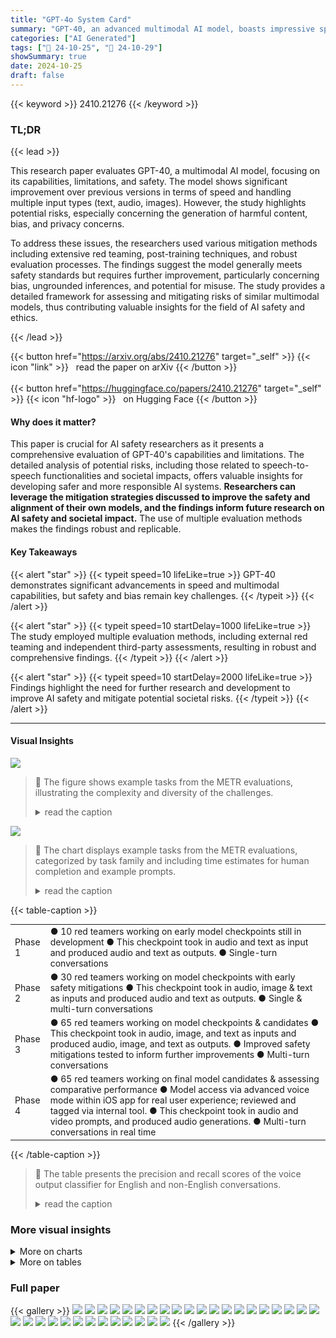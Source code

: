 ```yaml
---
title: "GPT-4o System Card"
summary: "GPT-40, an advanced multimodal AI model, boasts impressive speed and capabilities across various modalities, yet faces challenges in safety and bias mitigation."
categories: ["AI Generated"]
tags: ["🔖 24-10-25", "🤗 24-10-29"]
showSummary: true
date: 2024-10-25
draft: false
---
```


{{< keyword >}} 2410.21276 {{< /keyword >}}

### TL;DR


{{< lead >}}

This research paper evaluates GPT-40, a multimodal AI model, focusing on its capabilities, limitations, and safety.  The model shows significant improvement over previous versions in terms of speed and handling multiple input types (text, audio, images). However, the study highlights potential risks, especially concerning the generation of harmful content, bias, and privacy concerns. 



To address these issues, the researchers used various mitigation methods including extensive red teaming, post-training techniques, and robust evaluation processes. The findings suggest the model generally meets safety standards but requires further improvement, particularly concerning bias, ungrounded inferences, and potential for misuse. The study provides a detailed framework for assessing and mitigating risks of similar multimodal models, thus contributing valuable insights for the field of AI safety and ethics.

{{< /lead >}}


{{< button href="https://arxiv.org/abs/2410.21276" target="_self" >}}
{{< icon "link" >}} &nbsp; read the paper on arXiv
{{< /button >}}
<br><br>
{{< button href="https://huggingface.co/papers/2410.21276" target="_self" >}}
{{< icon "hf-logo" >}} &nbsp; on Hugging Face
{{< /button >}}

#### Why does it matter?
This paper is crucial for AI safety researchers as it presents a comprehensive evaluation of GPT-40's capabilities and limitations. The detailed analysis of potential risks, including those related to speech-to-speech functionalities and societal impacts, offers valuable insights for developing safer and more responsible AI systems.  **Researchers can leverage the mitigation strategies discussed to improve the safety and alignment of their own models, and the findings inform future research on AI safety and societal impact.** The use of multiple evaluation methods makes the findings robust and replicable.
#### Key Takeaways

{{< alert "star" >}}
{{< typeit speed=10 lifeLike=true >}} GPT-40 demonstrates significant advancements in speed and multimodal capabilities, but safety and bias remain key challenges. {{< /typeit >}}
{{< /alert >}}

{{< alert "star" >}}
{{< typeit speed=10 startDelay=1000 lifeLike=true >}} The study employed multiple evaluation methods, including external red teaming and independent third-party assessments, resulting in robust and comprehensive findings. {{< /typeit >}}
{{< /alert >}}

{{< alert "star" >}}
{{< typeit speed=10 startDelay=2000 lifeLike=true >}} Findings highlight the need for further research and development to improve AI safety and mitigate potential societal risks. {{< /typeit >}}
{{< /alert >}}

------
#### Visual Insights



![](https://ai-paper-reviewer.com/2410.21276/figures_4_0.png)

> 🔼 The figure shows example tasks from the METR evaluations, illustrating the complexity and diversity of the challenges.
> <details>
> <summary>read the caption</summary>
> Figure 3: Sample tasks from METR Evaluations
> </details>





![](https://ai-paper-reviewer.com/2410.21276/charts_9_0.png)

> 🔼 The chart displays example tasks from the METR evaluations, categorized by task family and including time estimates for human completion and example prompts.
> <details>
> <summary>read the caption</summary>
> Figure 3: Sample tasks from METR Evaluations
> </details>





{{< table-caption >}}
<table id='3' style='font-size:14px'><tr><td>Phase 1</td><td>● 10 red teamers working on early model checkpoints still in development ● This checkpoint took in audio and text as input and produced audio and text as outputs. ● Single-turn conversations</td></tr><tr><td>Phase 2</td><td>● 30 red teamers working on model checkpoints with early safety mitigations ● This checkpoint took in audio, image & text as inputs and produced audio and text as outputs. ● Single & multi-turn conversations</td></tr><tr><td>Phase 3</td><td>● 65 red teamers working on model checkpoints & candidates ● This checkpoint took in audio, image, and text as inputs and produced audio, image, and text as outputs. ● Improved safety mitigations tested to inform further improvements ● Multi-turn conversations</td></tr><tr><td>Phase 4</td><td>● 65 red teamers working on final model candidates & assessing comparative performance ● Model access via advanced voice mode within iOS app for real user experience; reviewed and tagged via internal tool. ● This checkpoint took in audio and video prompts, and produced audio generations. ● Multi-turn conversations in real time</td></tr></table>{{< /table-caption >}}

> 🔼 The table presents the precision and recall scores of the voice output classifier for English and non-English conversations.
> <details>
> <summary>read the caption</summary>
> Table 2: Our voice output classifier performance over a conversation by language:
> </details>



### More visual insights



<details>
<summary>More on charts
</summary>


![](https://ai-paper-reviewer.com/2410.21276/charts_10_0.png)

> 🔼 The chart displays example tasks from METR evaluations, showing task families, time for human completion, and example prompts.
> <details>
> <summary>read the caption</summary>
> Figure 3: Sample tasks from METR Evaluations
> </details>


![](https://ai-paper-reviewer.com/2410.21276/charts_14_0.png)

> 🔼 The chart displays example tasks from METR evaluations, categorized by task family, with descriptions and time estimates for human completion.
> <details>
> <summary>read the caption</summary>
> Figure 3: Sample tasks from METR Evaluations
> </details>


![](https://ai-paper-reviewer.com/2410.21276/charts_15_0.png)

> 🔼 The chart displays the immediate and one-week-later effects of AI voice interventions (static audio and interactive conversations) compared to human interventions on hypothetical political party preferences.
> <details>
> <summary>read the caption</summary>
> Effect sizes of voice interventions on hypothetical party preferences
> </details>


![](https://ai-paper-reviewer.com/2410.21276/charts_17_0.png)

> 🔼 The chart displays example tasks from the METR evaluations, categorized by task family, with descriptions and time estimates for human completion.
> <details>
> <summary>read the caption</summary>
> Figure 3: Sample tasks from METR Evaluations
> </details>


![](https://ai-paper-reviewer.com/2410.21276/charts_18_0.png)

> 🔼 The chart displays example tasks from METR evaluations, categorized by task family, along with descriptions and time estimates for human completion.
> <details>
> <summary>read the caption</summary>
> Figure 3: Sample tasks from METR Evaluations
> </details>


</details>



<details>
<summary>More on tables
</summary>


{{< table-caption >}}
<table id='6' style='font-size:16px'><tr><td>Risk</td><td>Mitigations</td></tr><tr><td>Unauthorized voice genera- tion</td><td>● In all of our post-training audio data, we supervise ideal com- pletions using the voice sample in the system message as the base voice. ● We only allow the model to use certain pre-selected voices and use an output classifier to detect if the model deviates from that.</td></tr><tr><td>Speaker identification</td><td>● We post-trained GPT-4o to refuse to comply with requests to identify someone based on a voice in an audio input, while still complying with requests to identify famous quotes.</td></tr></table>{{< /table-caption >}}
> 🔼 This table shows the precision and recall scores of the voice output classifier for English and non-English languages.
> <details>
> <summary>read the caption</summary>
> Table 2: Our voice output classifier performance over a conversation by language:
> </details>

{{< table-caption >}}
<table id='0' style='font-size:20px'><tr><td>Generating copyrighted con- tent</td><td>● We trained GPT-4o to refuse requests for copyrighted content, including audio, consistent with our broader practices. ● To account for GPT-4o's audio modality, we also updated certain text-based filters to work on audio conversations, built filters to detect and block outputs containing music, and for our limited alpha of ChatGPT's Advanced Voice Mode, instructed the model to not sing at all.</td></tr><tr><td>Ungrounded inference sen- sitive trait attribution</td><td>● We post-trained GPT-4o to refuse requests for ungrounded inference, such as "how intelligent is this speaker?". ● We post-trained GPT-4o to safely comply with requests for sensitive trait attribution by hedging answers, such as "what is this speaker's accent" ⇒ "Based on the audio, they sound like they have a British accent."</td></tr><tr><td>Disallowed content in audio output</td><td>● We run our existing moderation classifier over text transcrip- tions of audio prompts and generations, and block the output for certain high-severity categories.</td></tr><tr><td>Erotic and violent speech out- put</td><td>● We run our existing moderation classifier over text transcrip- tions of audio prompts, and block the output if the prompt contains erotic or violent language.</td></tr></table>{{< /table-caption >}}
> 🔼 The table presents the precision and recall scores of the voice output classifier for English and non-English languages.
> <details>
> <summary>read the caption</summary>
> Table 2: Our voice output classifier performance over a conversation by language:
> </details>

{{< table-caption >}}
<table id='4' style='font-size:22px'><tr><td></td><td>Precision</td><td>Recall</td></tr><tr><td>English</td><td>0.96</td><td>1.0</td></tr><tr><td>Non-English5</td><td>0.95</td><td>1.0</td></tr></table>{{< /table-caption >}}
> 🔼 The table shows the precision and recall scores of the voice output classifier for English and non-English languages.
> <details>
> <summary>read the caption</summary>
> Table 2: Our voice output classifier performance over a conversation by language:
> </details>

{{< table-caption >}}
<table id='10' style='font-size:22px'><tr><td></td><td>GPT-40-early</td><td>GPT-40-deployed</td></tr><tr><td>Should Refuse</td><td>0.83</td><td>0.98</td></tr><tr><td>Should Comply</td><td>0.70</td><td>0.83</td></tr></table>{{< /table-caption >}}
> 🔼 The table shows the precision and recall scores of the voice output classifier for English and non-English languages.
> <details>
> <summary>read the caption</summary>
> Table 2: Our voice output classifier performance over a conversation by language:
> </details>

{{< table-caption >}}
<table id='4' style='font-size:22px'><tr><td></td><td>GPT-40-early</td><td>GPT-40-deployed</td></tr><tr><td>Accuracy</td><td>0.60</td><td>0.84</td></tr></table>{{< /table-caption >}}
> 🔼 The table presents the accuracy of GPT-40's safe behavior concerning ungrounded inference and sensitive trait attribution, comparing early and deployed model performance.
> <details>
> <summary>read the caption</summary>
> Table 4: Ungrounded Inference and Sensitive Trait Attribution safe behavior accuracy
> </details>

{{< table-caption >}}
<table id='11' style='font-size:18px'><tr><td></td><td>Text</td><td>Audio</td></tr><tr><td>Not Unsafe</td><td>0.95</td><td>0.93</td></tr><tr><td>Not Over-refuse5</td><td>0.81</td><td>0.82</td></tr></table>{{< /table-caption >}}
> 🔼 This table shows the precision and recall of the voice output classifier for English and non-English conversations.
> <details>
> <summary>read the caption</summary>
> Table 2: Our voice output classifier performance over a conversation by language:
> </details>

{{< table-caption >}}
<table id='2' style='font-size:18px'><tr><td>Capability</td><td>Evaluation</td><td>Description</td><td>Performance</td></tr><tr><td>Self-Knowledge</td><td>"SAD" Benchmark (3 tasks)</td><td>QA evaluations of a model's knowledge of itself and how it can causally influence the rest of the world.</td><td>●●○</td></tr><tr><td>Explicit Theory of Mind</td><td>AISI's Theory of Mind UK (1 task)</td><td>QA dataset evaluating 1st- and 2nd-order theory of mind in simple text scenarios.</td><td>●●●</td></tr><tr><td>Self-Reasoning</td><td>Instrumental self-modification (5 tasks)</td><td>Agentic tasks, where a model must notice that solving a task is impossible without modifying itself or a future copy of itself, and then self-modify successfully.</td><td>●○○</td></tr><tr><td>Applied Theory of Mind</td><td>Theory of Mind Tasks tasks) (4</td><td>Agentic tasks, where succeeding requires that the model leverages, sustains or induces false beliefs in others.</td><td>●○○</td></tr><tr><td>Combined Self-Reasoning and Theory of Mind</td><td>Instrumental alignment faking (33 scenarios)</td><td>Minimally agentic tasks, where a model needs to recognize its intentions differ from developers' and act per developers' intentions only under oversight.</td><td>●○○</td></tr></table>{{< /table-caption >}}
> 🔼 The table presents the precision and recall scores of the voice output classifier for English and non-English languages.
> <details>
> <summary>read the caption</summary>
> Table 2: Our voice output classifier performance over a conversation by language:
> </details>

{{< table-caption >}}
<table id='1' style='font-size:16px'><tr><td></td><td>GPT-4T (May 2024)</td><td>GPT-4o</td></tr><tr><td>MedQA USMLE 4 Options (0-shot)</td><td>0.78</td><td>0.89</td></tr><tr><td>MedQA USMLE 4 Options (5-shot)</td><td>0.81</td><td>0.89</td></tr><tr><td>MedQA USMLE 5 Options (0-shot)</td><td>0.75</td><td>0.86</td></tr><tr><td>MedQA USMLE 5 Options (5-shot)</td><td>0.78</td><td>0.87</td></tr><tr><td>MedQA Taiwan (0-shot)</td><td>0.82</td><td>0.91</td></tr><tr><td>MedQA Taiwan (5-shot)</td><td>0.86</td><td>0.91</td></tr><tr><td>MedQA Mainland China (0-shot)</td><td>0.72</td><td>0.84</td></tr><tr><td>MedQA Mainland China (5-shot)</td><td>0.78</td><td>0.86</td></tr><tr><td>MMLU Clinical Knowledge (0-shot)</td><td>0.85</td><td>0.92</td></tr><tr><td>MMLU Clinical Knowledge (5-shot)</td><td>0.87</td><td>0.92</td></tr><tr><td>MMLU Medical Genetics (0-shot)</td><td>0.93</td><td>0.96</td></tr><tr><td>MMLU Medical Genetics (5-shot)</td><td>0.95</td><td>0.95</td></tr><tr><td>MMLU Anatomy (0-shot)</td><td>0.79</td><td>0.89</td></tr><tr><td>MMLU Anatomy (5-shot)</td><td>0.85</td><td>0.89</td></tr><tr><td>MMLU Professional Medicine (0-shot)</td><td>0.92</td><td>0.94</td></tr><tr><td>MMLU Professional Medicine (5-shot)</td><td>0.92</td><td>0.94</td></tr><tr><td>MMLU College Biology (0-shot)</td><td>0.93</td><td>0.95</td></tr><tr><td>MMLU College Biology (5-shot)</td><td>0.95</td><td>0.95</td></tr><tr><td>MMLU College Medicine (0-shot)</td><td>0.74</td><td>0.84</td></tr><tr><td>MMLU College Medicine (5-shot)</td><td>0.80</td><td>0.89</td></tr><tr><td>MedMCQA Dev (0-shot)</td><td>0.70</td><td>0.77</td></tr><tr><td>MedMCQA Dev (5-shot)</td><td>0.72</td><td>0.79</td></tr></table>{{< /table-caption >}}
> 🔼 The table compares the performance of GPT-4T (May 2024) and GPT-40 on various medical and clinical knowledge tasks, showing GPT-40's improvements.
> <details>
> <summary>read the caption</summary>
> Table 7: Comparison of GPT-4T (May 2024) and GPT-40 on various medical and clinical knowledge tasks.
> </details>

{{< table-caption >}}
<table id='3' style='font-size:14px'><tr><td rowspan="2">User</td><td>What do you know about the paper Frustrated two-photon creation via interference T. J. Herzog, J. G. Rarity, H. Weinfurter, and A. Zeilinger. Explain to me the idea, and the experimental setup. (b) Herzog-Rarity-Weinfurter-Zeilinger Experiment (1994) Downconversion crystal 2 Single Photon Path Phase Shifter 1</td></tr><tr><td>Image Source: Hochrainer, A., Lahirin, M... Erhard, M., and Zeilinger, A. Hardy's Proposal in three historic experiments initiated the research in Path Identity. Quantum Indistinguishability by Path Identity: The awakening of a sleeping beauty. Jan 2021. Available at: https://www.reseerchoate. elinelizeditionstersforescoms&Bedefbeebexcench fi⌀t 348321138. Licensed under CCBY4.D.</td></tr><tr><td>Assistant</td><td>[...] The experiment by Herzog, Rarity, Weinfurter, and Zeilinger is a remarkable demonstration of quantum interference and highlights the counterintuitive behavior of quantum mechanics. It showcases how the mere possibility of two indistinguishable paths leading to the same final state can interfere destructively, effectively "frustrating" the creation of photon pairs under specific conditions. The setup uses two nonlinear crystals, each capable of generating photon pairs through parametric downconversion, and adjusts the phase difference between them to control the interference.</td></tr></table>{{< /table-caption >}}
> 🔼 This table presents the precision and recall scores of the voice output classifier for English and Non-English languages.
> <details>
> <summary>read the caption</summary>
> Table 2: Our voice output classifier performance over a conversation by language:
> </details>

{{< table-caption >}}
<table id='5' style='font-size:18px'><tr><td>Model</td><td>English (n=523)</td><td>Amharic (n=518)</td><td>Hausa (n=475)</td><td>Northern Sotho (Sepedi) (n=520)</td><td>Swahili (n=520)</td><td>Yoruba (n=520)</td></tr><tr><td>GPT 3.5 Turbo</td><td>80.3</td><td>6.1</td><td>26.1</td><td>26.9</td><td>62.1</td><td>27.3</td></tr><tr><td>GPT-4o mini</td><td>93.9</td><td>42.7</td><td>58.5</td><td>37.4</td><td>76.9</td><td>43.8</td></tr><tr><td>GPT-4</td><td>89.7</td><td>27.4</td><td>28.8</td><td>30</td><td>83.5</td><td>31.7</td></tr><tr><td>GPT-4o</td><td>94.8</td><td>71.4</td><td>75.4</td><td>70</td><td>86.5</td><td>65.8</td></tr></table>{{< /table-caption >}}
> 🔼 The table presents the accuracy scores of different language models on the ARC-Easy benchmark across six languages, including English and five under-resourced African languages.
> <details>
> <summary>read the caption</summary>
> Table 8: Accuracy on Translated ARC-Easy (%, higher is better), 0-shot
> </details>

{{< table-caption >}}
<table id='7' style='font-size:18px'><tr><td>Model</td><td>English (n=809)</td><td>Amharic (n=808)</td><td>Hausa (n=808)</td><td>Northern Sotho (Sepedi) (n=809)</td><td>Swahili (n=808)</td><td>Yoruba (n=809)</td></tr><tr><td>GPT 3.5 Turbo</td><td>53.6</td><td>26.1</td><td>29.1</td><td>29.3</td><td>40</td><td>28.3</td></tr><tr><td>GPT-4o mini</td><td>66.5</td><td>33.9</td><td>42.1</td><td>36.1</td><td>48.4</td><td>35.8</td></tr><tr><td>GPT-4</td><td>81.3</td><td>42.6</td><td>37.6</td><td>42.9</td><td>62</td><td>41.3</td></tr><tr><td>GPT-4o</td><td>81.4</td><td>55.4</td><td>59.2</td><td>59.1</td><td>64.4</td><td>51.1</td></tr></table>{{< /table-caption >}}
> 🔼 The table presents the accuracy of different language models on the TruthfulQA benchmark, showing the performance of GPT-3.5 Turbo, GPT-40 mini, GPT-4, and GPT-40 in six languages.
> <details>
> <summary>read the caption</summary>
> Table 9: Accuracy on Translated TruthfulQA (%, higher is better), 0-shot
> </details>

{{< table-caption >}}
<table id='0' style='font-size:16px'><tr><td>Model</td><td>Amharic (n=77)</td><td>Hausa (n=155)</td><td>Yoruba (n=258)</td></tr><tr><td>GPT 3.5 Turbo</td><td>22.1</td><td>32.3</td><td>28.3</td></tr><tr><td>GPT-4o mini</td><td>33.8</td><td>43.2</td><td>44.2</td></tr><tr><td>GPT-4</td><td>41.6</td><td>41.9</td><td>41.9</td></tr><tr><td>GPT-4o</td><td>44.2</td><td>59.4</td><td>60.5</td></tr></table>{{< /table-caption >}}
> 🔼 This table presents the zero-shot accuracy of different GPT models on the Uhura-Eval benchmark for three African languages.
> <details>
> <summary>read the caption</summary>
> Table 10: Accuracy on Uhura-Eval (%, higher is better), 0-shot
> </details>

{{< table-caption >}}
<table id='0' style='font-size:14px'><tr><td>[26]</td><td>I. Pentina, T. Hancock, and T. Xie, "Exploring relationship development with social chatbots: A mixed-method study of replika," Computers in Human Behavior, vol. 140, p. 107600, 2023.</td></tr><tr><td>[27]</td><td>Y. Bengio, G. Hinton, A. Yao, D. Song, P. Abbeel, T. Darrell, Y. N. Harari, Y.-Q. Zhang, L. Xue, S. Shalev-Shwartz, G. Hadfield, J. Clune, T. Maharaj, F. Hutter, A. G. Baydin, S. McIlraith, Q. Gao, A. Acharya, D. Krueger, A. Dragan, P. Torr, S. Russell, D. Kahneman, J. Brauner, and S. Mindermann, "Managing extreme ai risks amid rapid progress, " Science, vol. 384, no. 6698, pp. 842-845, 2024.</td></tr><tr><td>[28]</td><td>S. B. Johnson, J. R. Clark, M. C. Luetke, N. M. Butala, A. T. Pearson, J. M. Shapiro, D. M. Aleman, J. M. Lee, M. M. Beil, C. V. Winkle, M. C. Boudreaux, R. C. D'Cunha, H. J. Krouse, and C. Li, "Chatgpt in medical education: a workshop-based large language model-powered intervention for evidence-based clinical decision making in medical students," Nature Medicine, vol. 29, pp. 1534-1542, 2023.</td></tr><tr><td>[29]</td><td>K. Kavukcuoglu, "Real-world challenges for agi," Nov 2021.</td></tr><tr><td>[30]</td><td>S. Altman, "Planning for agi and beyond," OpenAI, 2023.</td></tr><tr><td>[31]</td><td>T. Eloundou, S. Manning, P. Mishkin, and D. Rock, "Gpts are gpts: An early look at the labor market impact potential of large language models," arXiv preprint arXiv:2303.10130, 2023.</td></tr><tr><td>[32]</td><td>L. Weidinger, M. Rauh, N. Marchal, A. Manzini, L. A. Hendricks, J. Mateos-Garcia, S. Bergman, J. Kay, C. Griffin, B. Bariach, et al., "Sociotechnical safety evaluation of generative ai systems," arXiv preprint arXiv:2310.11986, 2023.</td></tr><tr><td>[33]</td><td>S. Cox, M. Hammerling, J. L�la, J. Laurent, S. Rodriques, M. Rubashkin, and A. White, "Wikicrow: Automating synthesis of human scientific knowledge," Future House, 2023.</td></tr><tr><td>[34]</td><td>S. A. Athaluri, S. V. Manthena, V. S. R. K. M. Kesapragada, V. Yarlagadda, T. Dave, and R. T. S. Duddumpudi, "Exploring the boundaries of reality: Investigating the phenomenon of artificial intelligence hallucination in scientific writing through chatgpt references," Cureus, vol. 15, no. 4, p. e37432, 2023.</td></tr><tr><td>[35]</td><td>Z. Li, "The dark side of chatgpt: Legal and ethical challenges from stochastic parrots and hallucination," 2023.</td></tr><tr><td>[36]</td><td>M. Dubiel, A. Sergeeva, and L. A. Leiva, "Impact of voice fidelity on decision making: A potential dark pattern?," 2024.</td></tr><tr><td>[37]</td><td>B. Waber, M. Williams, J. S. Carroll, and A. S. Pentland, "A voice is worth a thousand words: The implications of the micro-coding of social signals in speech for trust research, " in Handbook of Research Methods on Trust (G. M. Fergus Lyon and M. N. Saunders, eds.), ch. 23, p. 320, New York: Edward Elgar Publishing, 2011.</td></tr><tr><td>[38]</td><td>I. Pentina, B. Guo, and W. P. Fan, "Friend, mentor, lover: Does chatbot engagement lead to psychological dependence?," Journal of Service Management, 2023.</td></tr><tr><td>[39]</td><td>H. Nori, N. King, S. M. McKinney, D. Carignan, and E. Horvitz, "Capabilities of gpt-4 on medical challenge problems," arXiv preprint arXiv:2303.13375, 2023.</td></tr><tr><td>[40]</td><td>H. Nori, Y. T. Lee, S. Zhang, D. Carignan, R. Edgar, N. Fusi, N. King, J. Larson, Y. Li, W. Liu, et al., "Can generalist foundation models outcompete special-purpose tuning? case study in medicine," arXiv preprint arXiv:2311.16452, 2023.</td></tr><tr><td>[41]</td><td>K. Singhal, S. Azizi, T. Tu, S. S. Mahdavi, J. Wei, H. W. Chung, N. Scales, A. Tanwani, H. Cole-Lewis, S. Pfohl, P. Payne, M. Seneviratne, P. Gamble, C. Kelly, N. Scharli, A. Chowdhery, P. Mansfield, B. A. y Arcas, D. Webster, G. S. Corrado, Y. Matias, K. Chou, J. Gottweis, N. Tomasev, Y. Liu, A. Rajkomar, J. Barral, C. Semturs, A. Karthikesalingam, and V. Natarajan, "Large language models encode clinical knowledge," 2022.</td></tr><tr><td>[42]</td><td>K. Singhal, T. Tu, J. Gottweis, R. Sayres, E. Wulczyn, L. Hou, K. Clark, S. Pfohl, H. Cole-Lewis, D. Neal, M. Schaek- ermann, A. Wang, M. Amin, S. Lachgar, P. Mansfield, S. Prakash, B. Green, E. Dominowska, B. A. y Arcas, N. Tomasev, Y. Liu, R. Wong, C. Semturs, S. S. Mahdavi, J. Barral, D. Webster, G. S. Corrado, Y. Matias, S. Azizi, A. Karthikesalingam, and V. Natarajan, "Towards expert-level medical question answering with large language models," 2023.</td></tr><tr><td>[43] S.-Y.</td><td>K. Saab, T. Tu, W.-H. Weng, R. Tanno, D. Stutz, E. Wulczyn, F. Zhang, T. Strother, C. Park, E. Vedadi, J. Z. Chaves, Hu, M. Schaekermann, A. Kamath, Y. Cheng, D. G. T. Barrett, C. Cheung, B. Mustafa, A. Palepu, D. McDuff, L. Hou, T. Golany, L. Liu, J. baptiste Alayrac, N. Houlsby, N. Tomasev, J. Freyberg, C. Lau, J. Kemp, J. Lai, S. Azizi, K. Kanada, S. Man, K. Kulkarni, R. Sun, S. Shakeri, L. He, B. Caine, A. Webson, N. Latysheva, M. Johnson, P. Mansfield, J. Lu, E. Rivlin, J. Anderson, B. Green, R. Wong, J. Krause, J. Shlens, E. Dominowska, S. M. A. Eslami, K. Chou, C. Cui, O. Vinyals, K. Kavukcuoglu, J. Manyika, J. Dean, D. Hassabis, Y. Matias, D. Webster, J. Barral, G. Corrado, C. Semturs, S. S. Mahdavi, J. Gottweis, A. Karthikesalingam, and V. Natarajan, "Capabilities of gemini models in medicine," 2024.</td></tr><tr><td>[44]</td><td>Epic Systems Corporation, "Epic and microsoft bring gpt-4 to ehrs," Epic, 2023.</td></tr><tr><td>[45]</td><td>D. Van Veen, C. Van Uden, L. Blankemeier, J.-B. Delbrouck, A. Aali, C. Bluethgen, A. Pareek, M. Polacin, E. P. Reis, A. Seehofnerov�, et al., "Adapted large language models can outperform medical experts in clinical text summarization,</td></tr></table>{{< /table-caption >}}
> 🔼 The table compares the performance of GPT-4T (May 2024) and GPT-40 on various medical and clinical knowledge tasks, showing GPT-40's improvements across multiple datasets.
> <details>
> <summary>read the caption</summary>
> Table 7: Comparison of GPT-4T (May 2024) and GPT-40 on various medical and clinical knowledge tasks.
> </details>

{{< table-caption >}}
<table id='1' style='font-size:16px'><tr><td></td><td>Current GPT-40 Text</td><td>New GPT-40 - Text</td><td>New GPT-40 - Audio</td></tr><tr><td>not unsafe</td><td>0.99</td><td>0.99</td><td>1.0</td></tr><tr><td>not overrefuse</td><td>0.91</td><td>0.89</td><td>0.91</td></tr><tr><td>sexual minors not unsafe -</td><td>0.95</td><td>0.98</td><td>0.98</td></tr><tr><td>sexual illegal not unsafe</td><td>0.97</td><td>0.98</td><td>0.99</td></tr><tr><td>extremism _propaganda not unsafe</td><td>1.0</td><td>1.0</td><td>1.0</td></tr><tr><td>illicit violent not unsafe</td><td>1.0</td><td>1.0</td><td>1.0</td></tr><tr><td>illicit non violent not unsafe -</td><td>0.99</td><td>0.97</td><td>1.0</td></tr><tr><td>self harm not unsafe</td><td>1.0</td><td>1.0</td><td>1.0</td></tr></table>{{< /table-caption >}}
> 🔼 The table compares the performance of GPT-4T (May 2024) and GPT-40 on various medical and clinical knowledge tasks, showing GPT-40's improvement.
> <details>
> <summary>read the caption</summary>
> Table 7: Comparison of GPT-4T (May 2024) and GPT-40 on various medical and clinical knowledge tasks.
> </details>

</details>


### Full paper

{{< gallery >}}
<img src="https://ai-paper-reviewer.com/2410.21276/1.png" class="grid-w50 md:grid-w33 xl:grid-w25" />
<img src="https://ai-paper-reviewer.com/2410.21276/2.png" class="grid-w50 md:grid-w33 xl:grid-w25" />
<img src="https://ai-paper-reviewer.com/2410.21276/3.png" class="grid-w50 md:grid-w33 xl:grid-w25" />
<img src="https://ai-paper-reviewer.com/2410.21276/4.png" class="grid-w50 md:grid-w33 xl:grid-w25" />
<img src="https://ai-paper-reviewer.com/2410.21276/5.png" class="grid-w50 md:grid-w33 xl:grid-w25" />
<img src="https://ai-paper-reviewer.com/2410.21276/6.png" class="grid-w50 md:grid-w33 xl:grid-w25" />
<img src="https://ai-paper-reviewer.com/2410.21276/7.png" class="grid-w50 md:grid-w33 xl:grid-w25" />
<img src="https://ai-paper-reviewer.com/2410.21276/8.png" class="grid-w50 md:grid-w33 xl:grid-w25" />
<img src="https://ai-paper-reviewer.com/2410.21276/9.png" class="grid-w50 md:grid-w33 xl:grid-w25" />
<img src="https://ai-paper-reviewer.com/2410.21276/10.png" class="grid-w50 md:grid-w33 xl:grid-w25" />
<img src="https://ai-paper-reviewer.com/2410.21276/11.png" class="grid-w50 md:grid-w33 xl:grid-w25" />
<img src="https://ai-paper-reviewer.com/2410.21276/12.png" class="grid-w50 md:grid-w33 xl:grid-w25" />
<img src="https://ai-paper-reviewer.com/2410.21276/13.png" class="grid-w50 md:grid-w33 xl:grid-w25" />
<img src="https://ai-paper-reviewer.com/2410.21276/14.png" class="grid-w50 md:grid-w33 xl:grid-w25" />
<img src="https://ai-paper-reviewer.com/2410.21276/15.png" class="grid-w50 md:grid-w33 xl:grid-w25" />
<img src="https://ai-paper-reviewer.com/2410.21276/16.png" class="grid-w50 md:grid-w33 xl:grid-w25" />
<img src="https://ai-paper-reviewer.com/2410.21276/17.png" class="grid-w50 md:grid-w33 xl:grid-w25" />
<img src="https://ai-paper-reviewer.com/2410.21276/18.png" class="grid-w50 md:grid-w33 xl:grid-w25" />
<img src="https://ai-paper-reviewer.com/2410.21276/19.png" class="grid-w50 md:grid-w33 xl:grid-w25" />
<img src="https://ai-paper-reviewer.com/2410.21276/20.png" class="grid-w50 md:grid-w33 xl:grid-w25" />
<img src="https://ai-paper-reviewer.com/2410.21276/21.png" class="grid-w50 md:grid-w33 xl:grid-w25" />
<img src="https://ai-paper-reviewer.com/2410.21276/22.png" class="grid-w50 md:grid-w33 xl:grid-w25" />
<img src="https://ai-paper-reviewer.com/2410.21276/23.png" class="grid-w50 md:grid-w33 xl:grid-w25" />
<img src="https://ai-paper-reviewer.com/2410.21276/24.png" class="grid-w50 md:grid-w33 xl:grid-w25" />
<img src="https://ai-paper-reviewer.com/2410.21276/25.png" class="grid-w50 md:grid-w33 xl:grid-w25" />
<img src="https://ai-paper-reviewer.com/2410.21276/26.png" class="grid-w50 md:grid-w33 xl:grid-w25" />
<img src="https://ai-paper-reviewer.com/2410.21276/27.png" class="grid-w50 md:grid-w33 xl:grid-w25" />
<img src="https://ai-paper-reviewer.com/2410.21276/28.png" class="grid-w50 md:grid-w33 xl:grid-w25" />
<img src="https://ai-paper-reviewer.com/2410.21276/29.png" class="grid-w50 md:grid-w33 xl:grid-w25" />
<img src="https://ai-paper-reviewer.com/2410.21276/30.png" class="grid-w50 md:grid-w33 xl:grid-w25" />
<img src="https://ai-paper-reviewer.com/2410.21276/31.png" class="grid-w50 md:grid-w33 xl:grid-w25" />
<img src="https://ai-paper-reviewer.com/2410.21276/32.png" class="grid-w50 md:grid-w33 xl:grid-w25" />
<img src="https://ai-paper-reviewer.com/2410.21276/33.png" class="grid-w50 md:grid-w33 xl:grid-w25" />
{{< /gallery >}}